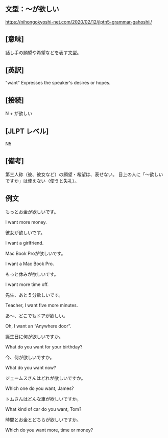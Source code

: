 ## 文型：〜が欲しい

<https://nihongokyoshi-net.com/2020/02/12/jlptn5-grammar-gahoshii/>

## [意味]

話し手の願望や希望などを表す文型。

## [英訳]
"want"
Expresses the speaker's desires or hopes.

## [接続]
N + が欲しい

## [JLPT レベル]
N5

## [備考]
第三人称（彼、彼女など）の願望・希望は、表せない。
目上の人に「〜欲しいですか」は使えない（使うと失礼）。

## 例文

もっとお金が欲しいです。

I want more money.

彼女が欲しいです。

I want a girlfriend.

Mac Book Proが欲しいです。

I want a Mac Book Pro.

もっと休みが欲しいです。

I want more time off.

先生、あと５分欲しいです。

Teacher, I want five more minutes.

あ〜、どこでもドアが欲しい。

Oh, I want an “Anywhere door”.

誕生日に何が欲しいですか。

What do you want for your birthday?

今、何が欲しいですか。

What do you want now?

ジェームスさんはどれが欲しいですか。

Which one do you want, James?

トムさんはどんな車が欲しいですか。

What kind of car do you want, Tom?

時間とお金とどちらが欲しいですか。

Which do you want more, time or money?
